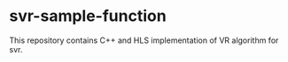 # svr-sample-function

This repository contains C++ and HLS implementation of VR algorithm for svr.

